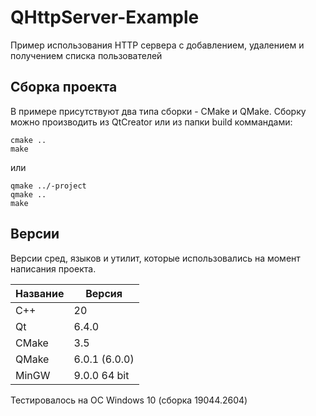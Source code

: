 # QHttpServer-Example

Пример использования HTTP сервера с добавлением, удалением и получением списка пользователей

## Сборка проекта

В примере присутствуют два типа сборки - CMake и QMake.
Сборку можно производить из QtCreator или из папки build коммандами:

```
cmake ..
make
```
или

```
qmake ../-project
qmake ..
make
```

## Версии

Версии сред, языков и утилит, которые использовались на момент написания проекта.

| Название | Версия        |
| ---------|---------------|
| C++      | 20            |
| Qt       | 6.4.0         |
| CMake    | 3.5           |
| QMake    | 6.0.1 (6.0.0) |
| MinGW    | 9.0.0 64 bit  |

Тестировалось на ОС Windows 10 (сборка 19044.2604)